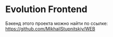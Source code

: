 # Evolution Frontend

Бэкенд этого проекта можно найти по ссылке: https://github.com/MikhailStupnitskiy/WEB